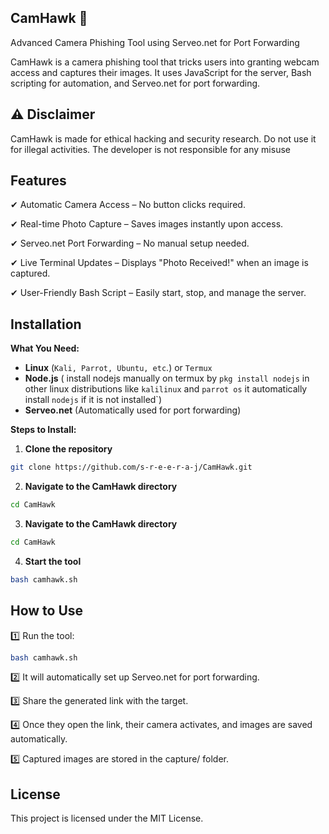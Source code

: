 ## CamHawk 🦅
Advanced Camera Phishing Tool using Serveo.net for Port Forwarding

CamHawk is a camera phishing tool that tricks users into granting webcam access and captures their images. It uses JavaScript for the server, Bash scripting for automation, and Serveo.net for port forwarding.

## ⚠️ Disclaimer
CamHawk is made for ethical hacking and security research. Do not use it for illegal activities. The developer is not responsible for any misuse

##  Features
✔ Automatic Camera Access – No button clicks required.

✔ Real-time Photo Capture – Saves images instantly upon access.

✔ Serveo.net Port Forwarding – No manual setup needed.

✔ Live Terminal Updates – Displays "Photo Received!" when an image is captured.

✔ User-Friendly Bash Script – Easily start, stop, and manage the server.


##  Installation
**What You Need:**

- **Linux** (`Kali, Parrot, Ubuntu, etc`.) or `Termux`
- **Node.js** ( install nodejs manually on termux by `pkg install nodejs` in other linux distributions like `kalilinux` and `parrot os` it automatically install `nodejs` if it is not installed`)
- **Serveo.net** (Automatically used for port forwarding)
  
**Steps to Install:**
1. **Clone the repository**
```bash
git clone https://github.com/s-r-e-e-r-a-j/CamHawk.git
```
2. **Navigate to the CamHawk directory**
```bash  
cd CamHawk
```
3. **Navigate to the CamHawk directory**
```bash
cd CamHawk
```
4. **Start the tool**
```bash   
bash camhawk.sh
```

##  How to Use
1️⃣ Run the tool:

```bash
bash camhawk.sh
```
2️⃣ It will automatically set up Serveo.net for port forwarding.

3️⃣ Share the generated link with the target.

4️⃣ Once they open the link, their camera activates, and images are saved automatically.

5️⃣ Captured images are stored in the capture/ folder.

## License

This project is licensed under the MIT License.
